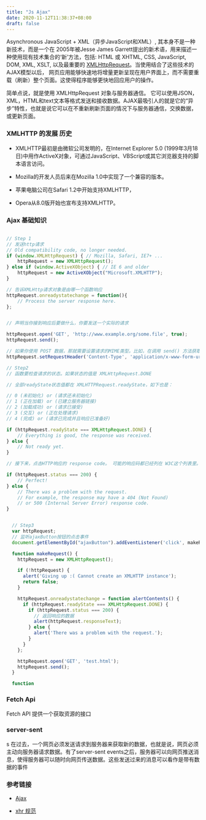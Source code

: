 ```yaml
---
title: "Js Ajax"
date: 2020-11-12T11:38:37+08:00
draft: false
---
```


Asynchronous JavaScript + XML（异步JavaScript和XML）, 其本身不是一种新技术，而是一个在 2005年被Jesse James Garrett提出的新术语，用来描述一种使用现有技术集合的‘新’方法，包括: HTML 或 XHTML,  CSS, JavaScript, DOM, XML, XSLT, 以及最重要的 [XMLHttpRequest](https://developer.mozilla.org/zh-CN/docs/Web/API/XMLHttpRequest)。当使用结合了这些技术的AJAX模型以后， 网页应用能够快速地将增量更新呈现在用户界面上，而不需要重载（刷新）整个页面。这使得程序能够更快地回应用户的操作。

简单点说，就是使用 XMLHttpRequest 对象与服务器通信。 它可以使用JSON，XML，HTML和text文本等格式发送和接收数据。AJAX最吸引人的就是它的“异步”特性，也就是说它可以在不重新刷新页面的情况下与服务器通信，交换数据，或更新页面。

### XMLHTTP 的发展 历史

- XMLHTTP最初是由微软公司发明的，在Internet Explorer 5.0 (1999年3月18日)中用作ActiveX对象，可通过JavaScript、VBScript或其它浏览器支持的脚本语言访问。

- Mozilla的开发人员后来在Mozilla 1.0中实现了一个兼容的版本。

- 苹果电脑公司在Safari 1.2中开始支持XMLHTTP，

- Opera从8.0版开始也宣布支持XMLHTTP。

### Ajax 基础知识


```js

// Step 1
// 发送http请求
// Old compatibility code, no longer needed.
if (window.XMLHttpRequest) { // Mozilla, Safari, IE7+ ...
    httpRequest = new XMLHttpRequest();
} else if (window.ActiveXObject) { // IE 6 and older
    httpRequest = new ActiveXObject("Microsoft.XMLHTTP");
}

// 告诉XMLHttp请求对象是由哪一个函数响应
httpRequest.onreadystatechange = function(){
    // Process the server response here.
};


// 声明当你接到响应后要做什么，你要发送一个实际的请求

httpRequest.open('GET', 'http://www.example.org/some.file', true);
httpRequest.send();

// 如果你使用 POST 数据，那就需要设置请求的MIME类型。比如，在调用 send() 方法获取表单数据前要有下面这个：
httpRequest.setRequestHeader('Content-Type', 'application/x-www-form-urlencoded');

// Step2
// 函数要检查请求的状态。如果状态的值是 XMLHttpRequest.DONE 

// 全部readyState状态值都在 XMLHTTPRequest.readyState，如下也是：

// 0 (未初始化) or (请求还未初始化)
// 1 (正在加载) or (已建立服务器链接)
// 2 (加载成功) or (请求已接受)
// 3 (交互) or (正在处理请求)
// 4 (完成) or (请求已完成并且响应已准备好)

if (httpRequest.readyState === XMLHttpRequest.DONE) {
    // Everything is good, the response was received.
} else {
    // Not ready yet.
}

// 接下来，点击HTTP响应的 response code。 可能的响应码都已经列在 W3C这个列表里。在下面的例子中，我们通过检查响应码 200 OK 判断AJAX有没有成功。

if (httpRequest.status === 200) {
    // Perfect!
} else {
    // There was a problem with the request.
    // For example, the response may have a 404 (Not Found)
    // or 500 (Internal Server Error) response code.
}


  // Step3
  var httpRequest;
  // 监听ajaxButton按钮的点击事件
  document.getElementById("ajaxButton").addEventListener('click', makeRequest);

  function makeRequest() {
    httpRequest = new XMLHttpRequest();

    if (!httpRequest) {
      alert('Giving up :( Cannot create an XMLHTTP instance');
      return false;
    }

    httpRequest.onreadystatechange = function alertContents() {
      if (httpRequest.readyState === XMLHttpRequest.DONE) {
        if (httpRequest.status === 200) {
          // 返回响应的数据
          alert(httpRequest.responseText);
        } else {
          alert('There was a problem with the request.');
        }
      }
    };

    httpRequest.open('GET', 'test.html');
    httpRequest.send();
  }

  function
```


### Fetch Api

Fetch API 提供一个获取资源的接口

### server-sent 
s
在过去，一个网页必须发送请求到服务器来获取新的数据，也就是说，网页必须主动向服务器请求数据。有了server-sent events之后，服务器可以向网页推送消息，使得服务器可以随时向网页传送数据。这些发送过来的消息可以看作是带有数据的事件

### 参考链接 

- [Ajax](https://developer.mozilla.org/zh-CN/docs/Web/Guide/AJAX)

- [xhr 规范](https://xhr.spec.whatwg.org/)
